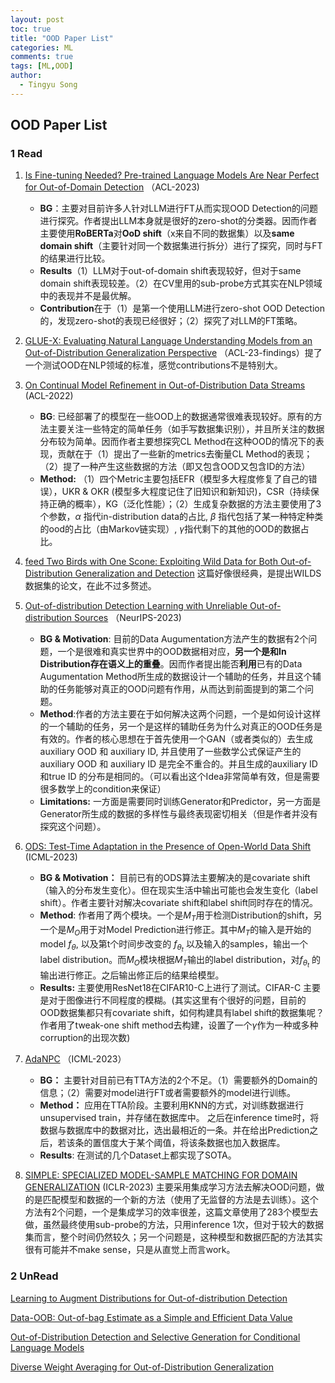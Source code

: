 ```yaml
---
layout: post
toc: true
title: "OOD Paper List"
categories: ML
comments: true
tags: [ML,OOD]
author: 
  - Tingyu Song 
---
```


## OOD Paper List 

### 1 Read

1. [Is Fine-tuning Needed? Pre-trained Language Models Are Near Perfect for Out-of-Domain Detection](https://arxiv.org/abs/2305.13282) （ACL-2023) 
	* **BG**：主要对目前许多人针对LLM进行FT从而实现OOD Detection的问题进行探究。作者提出LLM本身就是很好的zero-shot的分类器。因而作者主要使用**RoBERTa**对**OoD shift**（x来自不同的数据集）以及**same domain shift**（主要针对同一个数据集进行拆分）进行了探究，同时与FT的结果进行比较。
	* **Results**（1）LLM对于out-of-domain shift表现较好，但对于same domain shift表现较差。（2）在CV里用的sub-probe方式其实在NLP领域中的表现并不是最优解。
	* **Contribution**在于（1）是第一个使用LLM进行zero-shot OOD Detection的，发现zero-shot的表现已经很好；（2）探究了对LLM的FT策略。

2. [GLUE-X: Evaluating Natural Language Understanding Models from an Out-of-Distribution Generalization Perspective]() （ACL-23-findings）提了一个测试OOD在NLP领域的标准，感觉contributions不是特别大。

3. [On Continual Model Refinement in Out-of-Distribution Data Streams]() (ACL-2022)
	* **BG**: 已经部署了的模型在一些OOD上的数据通常很难表现较好。原有的方法主要关注一些特定的简单任务（如手写数据集识别），并且所关注的数据分布较为简单。因而作者主要想探究CL Method在这种OOD的情况下的表现，贡献在于（1）提出了一些新的metrics去衡量CL Method的表现；（2）提了一种产生这些数据的方法（即又包含OOD又包含ID的方法）
	* **Method:** （1）四个Metric主要包括EFR（模型多大程度修复了自己的错误），UKR & OKR (模型多大程度记住了旧知识和新知识)，CSR（持续保持正确的概率），KG（泛化性能）；（2）生成复杂数据的方法主要使用了3个参数，$\alpha$ 指代in-distribution data的占比, $\beta$ 指代包括了某一种特定种类的ood的占比（由Markov链实现）, $\gamma$指代剩下的其他的OOD的数据占比。


4. [feed Two Birds with One Scone: Exploiting Wild Data for Both Out-of-Distribution Generalization and Detection]() 这篇好像很经典，是提出WILDS数据集的论文，在此不过多赘述。

5. [Out-of-distribution Detection Learning with Unreliable Out-of-distribution Sources]() （NeurIPS-2023)
	* **BG & Motivation**: 目前的Data Augumentation方法产生的数据有2个问题，一个是很难和真实世界中的OOD数据相对应，**另一个是和In Distribution存在语义上的重叠**。因而作者提出能否**利用**已有的Data Augumentation Method所生成的数据设计一个辅助的任务，并且这个辅助的任务能够对真正的OOD问题有作用，从而达到前面提到的第二个问题。
	* **Method**:作者的方法主要在于如何解决这两个问题，一个是如何设计这样的一个辅助的任务，另一个是这样的辅助任务为什么对真正的OOD任务是有效的。作者的核心思想在于首先使用一个GAN（或者类似的）去生成 auxiliary OOD 和 auxiliary ID, 并且使用了一些数学公式保证产生的auxiliary OOD 和 auxiliary ID 是完全不重合的。并且生成的auxiliary ID 和true ID 的分布是相同的。（可以看出这个Idea非常简单有效，但是需要很多数学上的condition来保证）
	* **Limitations:** 一方面是需要同时训练Generator和Predictor，另一方面是Generator所生成的数据的多样性与最终表现密切相关（但是作者并没有探究这个问题）。


6. [ODS: Test-Time Adaptation in the Presence of Open-World Data Shift](https://proceedings.mlr.press/v202/zhou23e.html) (ICML-2023)
	* **BG & Motivation：** 目前已有的ODS算法主要解决的是covariate shift（输入的分布发生变化）。但在现实生活中输出可能也会发生变化（label shift）。作者主要针对解决covariate shift和label shift同时存在的情况。
	* **Method**: 作者用了两个模块。一个是$M_T$用于检测Distribution的shift，另一个是$M_O$用于对Model Prediction进行修正。其中$M_T$的输入是开始的model $f_{\theta}$, 以及第t个时间步改变的 $f_{{\theta}_t}$ 以及输入的samples，输出一个label distribution。而$M_O$模块根据$M_T$输出的label distribution，对$f_{{\theta}_t}$ 的输出进行修正。之后输出修正后的结果给模型。
	* **Results:** 主要使用ResNet18在CIFAR10-C上进行了测试。CIFAR-C 主要是对于图像进行不同程度的模糊。(其实这里有个很好的问题，目前的OOD数据集都只有covariate shift，如何构建具有label shift的数据集呢？作者用了tweak-one shift method去构建，设置了一个$\gamma$作为一种或多种corruption的出现次数)

7. [AdaNPC](https://arxiv.org/abs/2304.12566) （ICML-2023）
	* **BG：** 主要针对目前已有TTA方法的2个不足。（1）需要额外的Domain的信息；（2）需要对model进行FT或者需要额外的model进行训练。
	* **Method：** 应用在TTA阶段。主要利用KNN的方式，对训练数据进行unsupervised train，并存储在数据库中。 之后在inference time时，将数据与数据库中的数据对比，选出最相近的一条。并在给出Prediction之后，若该条的置信度大于某个阈值，将该条数据也加入数据库。
	* **Results**: 在测试的几个Dataset上都实现了SOTA。

8. [SIMPLE: SPECIALIZED MODEL-SAMPLE MATCHING FOR DOMAIN GENERALIZATION]() (ICLR-2023) 主要采用集成学习方法去解决OOD问题，做的是匹配模型和数据的一个新的方法（使用了无监督的方法是去训练）。这个方法有2个问题，一个是集成学习的效率很差，这篇文章使用了283个模型去做，虽然最终使用sub-probe的方法，只用inference 1次，但对于较大的数据集而言，整个时间仍然较久；另一个问题是，这种模型和数据匹配的方法其实很有可能并不make sense，只是从直觉上而言work。

### 2 UnRead 

[Learning to Augment Distributions for Out-of-distribution Detection]()

[Data-OOB: Out-of-bag Estimate as a Simple and Efficient Data Value]()

[Out-of-Distribution Detection and Selective Generation for Conditional Language Models]()

[Diverse Weight Averaging for Out-of-Distribution Generalization]()